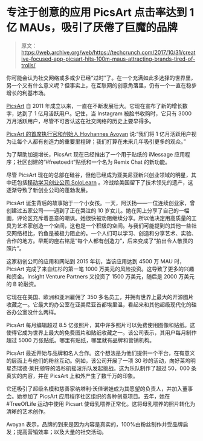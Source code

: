 # 专注于创意的应用 PicsArt 点击率达到 1 亿 MAUs，吸引了厌倦了巨魔的品牌 

> 原文：<https://web.archive.org/web/https://techcrunch.com/2017/10/31/creative-focused-app-picsart-hits-100m-maus-attracting-brands-tired-of-trolls/>

你可能会认为社交网络或多或少已经“过时”了。在一个充满如此多选择的世界里，另一个又有什么意义呢？但事实上，在互联网的创意角落里，仍有一个一直在稳步增长的利基市场。

[PicsArt](https://web.archive.org/web/20230128082137/http://picsart.com/) 自 2011 年成立以来，一直在不断发展壮大。它现在宣布了新的增长数字，达到了 1 亿月活跃用户。记住，当 Instagram 被脸书收购时，它只有 3000 万月活跃用户，尽管不可否认这在社交网络的历史上要早得多。

[PicsArt 的首席执行官和创始人 Hovhannes Avoyan](https://web.archive.org/web/20230128082137/https://www.crunchbase.com/person/hovhannes-avoyan) 说:“我们将 1 亿月活跃用户视为让每个人都有创造力的重要里程碑；我们打算在未来几年吸引更多的观众。”

为了帮助加速增长，PicsArt 现在已经推出了一个用于贴纸的 iMessage 应用程序；社区创建的“#freetoedit”贴纸和一个名为 Remix Chat 的新功能。

尽管 PicsArt 现在的总部在硅谷，但他已经成为亚美尼亚新兴创业领域的明星，其中还包括[移动学习创业公司 SoloLearn](https://web.archive.org/web/20230128082137/https://techcrunch.com/2016/10/18/sololearn-raises-a-1-2m-seed-round-to-socialize-mobile-code-learning-via-its-app/) 。冷战给美国留下了技术领先的遗产，这逐渐导致了新创业公司的蓬勃发展。

PicsArt 诞生背后的故事始于一个小女孩。一天，阿沃扬——一位连续创业家，曾创建过五家公司——遇到了正在哭泣的 10 岁女儿。她在网上分享了自己的一幅画，评论区充斥着恶意的嘲讽。她很快被劝阻继续分享。所以他决定用高质量的工具为艺术家创造一个空间，这也是一个积极的空间。与我们可能提到的其他一些社交网络相比，钓鱼是被极力阻止的。一个人们可以学习、创造和分享艺术、实验、合作的地方。早期的座右铭是“每个人都有创造力”，后来变成了“拍出令人敬畏的照片”。

这家初创公司的应用和网站到 2015 年初，当该应用达到 4500 万 MAU 时，PicsArt 完成了来自红杉的第一笔 1000 万美元的风险投资。这导致了更多的兴趣和资金。Insight Venture Partners 又投资了 1500 万美元，随后是 2000 万美元的 B 轮融资。

它现在在美国、欧洲和亚洲雇佣了 350 多名员工，并拥有世界上最大的开源图片收藏之一。它最大的办公室在亚美尼亚首都埃里温，看起来和其他超级现代化的硅谷办公室没什么两样。

PicsArt 每月编辑超过 8.5 亿张照片，其中许多照片可以免费使用图像和贴纸。这使得它成为世界上最大的免费图片和贴纸收藏之一。该公司表示，其用户每月制作超过 5000 万张贴纸。哪里有贴纸，哪里就有品牌和营销机构。

PicsArt 最近开始与品牌和名人合作。这个想法是为他们提供一个平台，在有意义的层面上与他们的粉丝互动。例如，该公司开展了一项 30 秒的活动，向好莱坞明星杰瑞德·莱托领导的洛杉矶摇滚乐队发起挑战。这为乐队制作了超过 50，000 条真实的内容，并在 PicsArt 上和外产生了数千万的印象。

它还吸引了超级名模和慈善家纳塔利·沃佳诺娃成为其愿望的负责人，并加入董事会。她参加了 PicsArt 应用程序社区组织的各种创意项目。去年，她在#TreeOfLife 运动中使用 Picsart 使母乳喂养正常化。这将母乳喂养的照片转化为清晰的艺术创作。

Avoyan 表示，品牌的到来是因为内容是真实的，100%由粉丝制作并受品牌启发；提高营销效率；以及大量的社交活动。